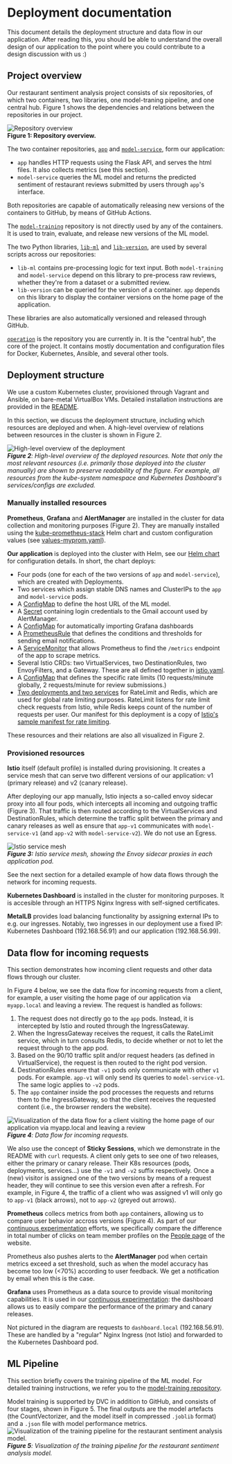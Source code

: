 # Deployment documentation

This document details the deployment structure and data flow in our application. After reading this, you should be able to understand the overall design of our application to the point where you could contribute to a design discussion with us :)

## Project overview
Our restaurant sentiment analysis project consists of six repositories, of which two containers, two libraries, one model-traning pipeline, and one central hub. Figure 1 shows the dependencies and relations between the repositories in our project.

![Repository overview](imgs/repo_overview.png)\
**Figure 1: Repository overview.**

The two container repositories, [`app`](https://github.com/remla25-team12/app) and [`model-service`](https://github.com/remla25-team12/model-service), form our application:
- `app` handles HTTP requests using the Flask API, and serves the html files. It also collects metrics (see this section).
- `model-service` queries the ML model and returns the predicted sentiment of restaurant reviews submitted by users through `app`'s interface.

Both repositories are capable of automatically releasing new versions of the containers to GitHub, by means of GitHub Actions.

The [`model-training`](https://github.com/remla25-team12/model-training) repository is not directly used by any of the containers. It is used to train, evaluate, and release new versions of the ML model.

The two Python libraries, [`lib-ml`](https://github.com/remla25-team12/lib-ml) and [`lib-version`](https://github.com/remla25-team12/lib-version), are used by several scripts across our repositories:
- `lib-ml` contains pre-processing logic for text input. Both `model-training` and `model-service` depend on this library to pre-process raw reviews, whether they're from a dataset or a submitted review.
- `lib-version` can be queried for the version of a container. `app` depends on this library to display the container versions on the home page of the application.

These libraries are also automatically versioned and released through GitHub.

[`operation`](https://github.com/remla25-team12/operation) is the repository you are currently in. It is the "central hub", the core of the project. It contains mostly documentation and configuration files for Docker, Kubernetes, Ansible, and several other tools. 

## Deployment structure
We use a custom Kubernetes cluster, provisioned through Vagrant and Ansible, on bare-metal VirtualBox VMs. Detailed installation instructions are provided in the [README](https://github.com/remla25-team12/operation/blob/main/README.md). 

In this section, we discuss the deployment structure, including which resources are deployed and when. A high-level overview of relations between resources in the cluster is shown in Figure 2.


![High-level overview of the deployment](imgs/deployment_overview.drawio.png)\
_**Figure 2**: High-level overview of the deployed resources. Note that only the most relevant resources (i.e. primarily those deployed into the cluster manually) are shown to preserve readability of the figure. For example, all resources from the kube-system namespace and Kubernetes Dashboard's services/configs are excluded._

### Manually installed resources

**Prometheus**, **Grafana** and **AlertManager** are installed in the cluster for data collection and monitoring purposes (Figure 2). They are manually installed using the [kube-prometheus-stack](https://github.com/prometheus-community/helm-charts) Helm chart and custom configuration values (see [values-myprom.yaml](https://github.com/remla25-team12/operation/blob/main/helm/myapp/values-myprom.yaml)).

**Our application** is deployed into the cluster with Helm, see our [Helm chart](https://github.com/remla25-team12/operation/tree/main/helm/myapp) for configuration details. In short, the chart deploys:
- Four pods (one for each of the two versions of `app` and `model-service`), which are created with Deployments. 
- Two services which assign stable DNS names and ClusterIPs to the `app` and `model-service` pods. 
- A [ConfigMap](https://github.com/remla25-team12/operation/blob/main/helm/myapp/templates/configmap.yaml) to define the host URL of the ML model.
- A [Secret](https://github.com/remla25-team12/operation/blob/main/helm/myapp/templates/alertmanager-secret.yaml) containing login credentials to the Gmail account used by AlertManager.
- A [ConfigMap](https://github.com/remla25-team12/operation/blob/main/helm/myapp/templates/grafana-dashboard-configmap.yaml) for automatically importing Grafana dashboards
- A [PrometheusRule](https://github.com/remla25-team12/operation/blob/main/helm/myapp/templates/prometheus-rule.yaml) that defines the conditions and thresholds for sending email notifications.
- A [ServiceMonitor](https://github.com/remla25-team12/operation/blob/main/helm/myapp/templates/service-monitor.yaml) that allows Prometheus to find the `/metrics` endpoint of the app to scrape metrics.
- Several Istio CRDs: two VirtualServices, two DestinationRules, two EnvoyFilters, and a Gateway. These are all defined together in [istio.yaml](https://github.com/remla25-team12/operation/blob/main/helm/myapp/templates/istio.yaml).
- A [ConfigMap](https://github.com/remla25-team12/operation/blob/main/helm/myapp/templates/rate-limit-config.yaml) that defines the specific rate limits (10 requests/minute globally, 2 requests/minute for review submissions.)
- [Two deployments and two services](https://github.com/remla25-team12/operation/blob/main/helm/myapp/templates/rate-limit-service.yaml) for RateLimit and Redis, which are used for global rate limiting purposes. RateLimit listens for rate limit check requests from Istio, while Redis keeps count of the number of requests per user. Our manifest for this deployment is a copy of [Istio's sample manifest for rate limiting](https://github.com/istio/istio/blob/master/samples/ratelimit/rate-limit-service.yaml).

These resources and their relations are also all visualized in Figure 2.


### Provisioned resources
**Istio** itself (default profile) is installed during provisioning. It creates a service mesh that can serve two different versions of our application: v1 (primary release) and v2 (canary release).

After deploying our app manually, Istio injects a so-called envoy sidecar proxy into all four pods, which intercepts all incoming and outgoing traffic (Figure 3). That traffic is then routed according to the VirtualServices and DestinationRules, which determine the traffic split between the primary and canary releases as well as ensure that `app-v1` communicates with `model-service-v1` (and `app-v2` with `model-service-v2`). We do not use an Egress.

![Istio service mesh](imgs/istio_service_mesh.drawio.png)\
_**Figure 3:** Istio service mesh, showing the Envoy sidecar proxies in each application pod._

See the next section for a detailed example of how data flows through the network for incoming requests.

**Kubernetes Dashboard** is installed in the cluster for monitoring purposes. It is accesible through an HTTPS Nginx Ingress with self-signed certificates.

**MetalLB** provides load balancing functionality by assigning external IPs to e.g. our ingresses. Notably, two ingresses in our deployment use a fixed IP: Kubernetes Dashboard (192.168.56.91) and our application (192.168.56.99).


## Data flow for incoming requests
This section demonstrates how incoming client requests and other data flows through our cluster. 

In Figure 4 below, we see the data flow for incoming requests from a client, for example, a user visiting the home page of our application via `myapp.local` and leaving a review. The request is handled as follows:

1. The request does not directly go to the `app` pods. Instead, it is intercepted by Istio and routed through the IngressGateway. 
2. When the IngressGateway receives the request, it calls the RateLimit service, which in turn consults Redis, to decide whether or not to let the request through to the app pod. 
3. Based on the 90/10 traffic split and/or request headers (as defined in VirtualService), the request is then routed to the right pod version. 
4. DestinationRules ensure that `-v1` pods only communicate with other `v1` pods. For example. `app-v1` will only send its queries to `model-service-v1`. The same logic applies to `-v2` pods.
5. The `app` container inside the pod processes the requests and returns them to the IngressGateway, so that the client receives the requested content (i.e., the browser renders the website).


![Visualization of the data flow for a client visiting the home page of our application via myapp.local and leaving a review](imgs/data_flow.drawio.png)\
_**Figure 4**: Data flow for incoming requests._

We also use the concept of **Sticky Sessions**, which we demonstrate in the README with `curl` requests. A client only gets to see one of two releases, either the primary or canary release. Their K8s resources (pods, deployments, services...) use the `-v1` and `-v2` suffix respectively. Once a (new) visitor is assigned one of the two versions by means of a request header, they will continue to see this version even after a refresh. For example, in Figure 4, the traffic of a client who was assigned v1 will only go to `app-v1` (black arrows), not to `app-v2` (greyed out arrows). 

**Prometheus** collecs metrics from both `app` containers, allowing us to compare user behavior accross versions (Figure 4). As part of our [continuous experimentation](https://github.com/remla25-team12/operation/blob/main/docs/continuous-experimentation.md) efforts, we specifically compare the difference in total number of clicks on team member profiles on the [People page](myapp.local/people) of the website. 

Prometheus also pushes alerts to the **AlertManager** pod when certain metrics exceed a set threshold, such as when the model accuracy has become too low (<70%) according to user feedback. We get a notification by email when this is the case.

**Grafana** uses Prometheus as a data source to provide visual monitoring capabilities. It is used in our [continuous experimentation](https://github.com/remla25-team12/operation/blob/main/docs/continuous-experimentation.md): the dashboard allows us to easily compare the performance of the primary and canary releases. 

Not pictured in the diagram are requests to `dashboard.local` (192.168.56.91). These are handled by a "regular" Nginx Ingress (not Istio) and forwarded to the Kubernetes Dashboard pod.


## ML Pipeline
This section briefly covers the training pipeline of the ML model. For detailed training instructions, we refer you to the [model-training repository](https://github.com/remla25-team12/model-training).

Model training is supported by DVC in addition to GitHub, and consists of four stages, shown in Figure 5. The final outputs are the model artefacts (the CountVectorizer, and the model itself in compressed `.joblib` format) and a `.json` file with model performance metrics. 
![Visualization of the training pipeline for the restaurant sentiment analysis model.](imgs/ML_pipeline.drawio.png)\
_**Figure 5**: Visualization of the training pipeline for the restaurant sentiment analysis model._


